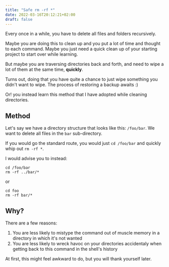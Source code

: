 ```yaml
---
title: "Safe rm -rf *"
date: 2022-03-16T20:12:21+02:00
draft: false
---
```


Every once in a while, you have to delete all files and folders recursively.

Maybe you are doing this to clean up and you put a lot of time and thought to each command. Maybe you just need a quick clean up of your starting project to start over while learning.

But maybe you are traversing directories back and forth, and need to wipe a lot of them at the same time, **quickly**.

Turns out, doing that you have quite a chance to just wipe something you didn't want to wipe. The process of restoring a backup awaits :)

Or! you instead learn this method that I have adopted while cleaning directories.

## Method

Let's say we have a directory structure that looks like this: `/foo/bar`. We want to delete all files in the `bar` sub-directory.

If you would go the standard route, you would just `cd /foo/bar` and quickly whip out `rm -rf *`.

I would advise you to instead:

```
cd /foo/bar
rm -rf ../bar/*
```
or
```
cd foo
rm -rf bar/*
```

## Why?

There are a few reasons:

1. You are less likely to mistype the command out of muscle memory in a directory in which it's not wanted
1. You are less likely to wreck havoc on your directories accidentaly when getting back to this command in the shell's history

At first, this might feel awkward to do, but you will thank yourself later.
